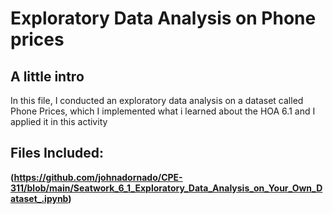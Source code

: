 # Exploratory Data Analysis on Phone prices

## A little intro
In this file, I conducted an exploratory data analysis on a dataset called Phone Prices, which I implemented what i learned about the HOA 6.1 and I applied it in this activity

## Files Included:
**(https://github.com/johnadornado/CPE-311/blob/main/Seatwork_6_1_Exploratory_Data_Analysis_on_Your_Own_Dataset_.ipynb)**
